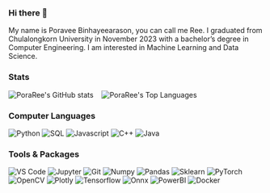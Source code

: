 ### Hi there 👋
My name is Poravee Binhayeearason, you can call me Ree. I graduated from Chulalongkorn University in November 2023 with a bachelor’s degree in Computer Engineering. I am interested in Machine Learning and Data Science.

### Stats

<div style="display: flex; flex-direction: column; gap: 16px">
    <div style="display: flex; gap: 16px; align-items: flex-end">
        <img src="https://github-readme-stats.vercel.app/api?username=PoraRee&show_icons=true&theme=dark" alt="PoraRee's GitHub stats">
        <img src="https://github-readme-stats.vercel.app/api/top-langs/?username=PoraRee&layout=compact&theme=dark" alt="PoraRee's Top Languages">
    </div>
</div>

### Computer Languages

<span>
    <img src="https://img.shields.io/badge/Python-3776AB?style=for-the-badge&logo=python&logoColor=white" alt="Python">
    <img src="https://img.shields.io/badge/SQL-4479A1?style=for-the-badge&logo=mysql&logoColor=white" alt="SQL">
    <img src="https://img.shields.io/badge/JavaScript-323330?style=for-the-badge&logo=javascript&logoColor=F7DF1E" alt="Javascript">
    <img src="https://img.shields.io/badge/C%2B%2B-00599C?style=for-the-badge&logo=c%2B%2B&logoColor=white" alt="C++">
    <img src="https://img.shields.io/badge/Java-ED8B00?style=for-the-badge&logo=openjdk&logoColor=white" alt="Java">
</span>

### Tools & Packages

<span>
    <img src="https://img.shields.io/badge/VSCode-007ACC?style=for-the-badge&logo=visualstudiocode&logoColor=white" alt="VS Code">
    <img src="https://img.shields.io/badge/Jupyter-F37626?style=for-the-badge&logo=jupyter&logoColor=white" alt="Jupyter">
    <img src="https://img.shields.io/badge/Git-F05032?style=for-the-badge&logo=git&logoColor=white" alt="Git">
    <img src="https://img.shields.io/badge/Numpy-013243?style=for-the-badge&logo=numpy&logoColor=white" alt="Numpy">
    <img src="https://img.shields.io/badge/Pandas-150458?style=for-the-badge&logo=pandas&logoColor=white" alt="Pandas">
    <img src="https://img.shields.io/badge/Sklearn-F7931E?style=for-the-badge&logo=scikit-learn&logoColor=white" alt="Sklearn">
    <img src="https://img.shields.io/badge/PyTorch-EE4C2C?style=for-the-badge&logo=pytorch&logoColor=white" alt="PyTorch">
    <img src="https://img.shields.io/badge/OpenCV-5C3EE8?style=for-the-badge&logo=opencv&logoColor=white" alt="OpenCV">
    <img src="https://img.shields.io/badge/Plotly-3F4F75?style=for-the-badge&logo=plotly&logoColor=white" alt="Plotly">
    <img src="https://img.shields.io/badge/Tensorflow-FF6F00?style=for-the-badge&logo=tensorflow&logoColor=white" alt="Tensorflow">
    <img src="https://img.shields.io/badge/Onnx-005CED?style=for-the-badge&logo=onnx&logoColor=white" alt="Onnx">
    <img src="https://img.shields.io/badge/PowerBI-F2C811?style=for-the-badge&logo=powerbi&logoColor=black" alt="PowerBI">
    <img src="https://img.shields.io/badge/Docker-2496ED?style=for-the-badge&logo=docker&logoColor=white" alt="Docker">
</span>
